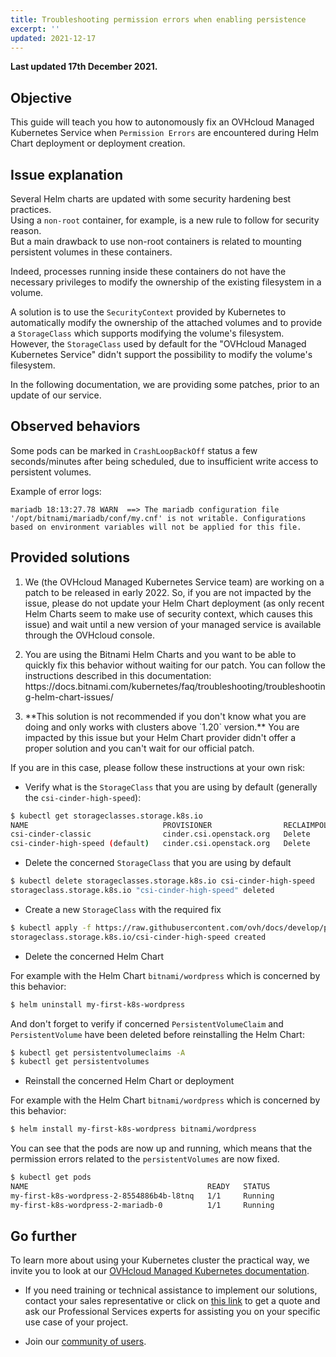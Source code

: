 ```yaml
---
title: Troubleshooting permission errors when enabling persistence
excerpt: ''
updated: 2021-12-17
---
```


**Last updated  17th December 2021.**

## Objective

This guide will teach you how to autonomously fix an OVHcloud Managed Kubernetes Service when `Permission Errors` are encountered during Helm Chart deployment or deployment creation.

## Issue explanation

Several Helm charts are updated with some security hardening best practices.<br>
Using a `non-root` container, for example, is a new rule to follow for security reason.<br>
But a main drawback to use non-root containers is related to mounting persistent volumes in these containers.

Indeed, processes running inside these containers do not have the necessary privileges to modify the ownership of the existing filesystem in a volume.

A solution is to use the `SecurityContext` provided by Kubernetes to automatically modify the ownership of the attached volumes and to provide a `StorageClass` which supports modifying the volume's filesystem.<br>
However, the `StorageClass` used by default for the "OVHcloud Managed Kubernetes Service" didn't support the possibility to modify the volume's filesystem.

In the following documentation, we are providing some patches, prior to an update of our service.

## Observed behaviors

Some pods can be marked in `CrashLoopBackOff` status a few seconds/minutes after being scheduled, due to insufficient write access to persistent volumes.

Example of error logs:

```log
mariadb 18:13:27.78 WARN  ==> The mariadb configuration file '/opt/bitnami/mariadb/conf/my.cnf' is not writable. Configurations based on environment variables will not be applied for this file.
```

## Provided solutions

1. We (the OVHcloud Managed Kubernetes Service team) are working on a patch to be released in early 2022. So, if you are not impacted by the issue, please do not update your Helm Chart deployment (as only recent Helm Charts seem to make use of security context, which causes this issue) and wait until a new version of your managed service is available through the OVHcloud console.

<ol start="2">
  <li>You are using the Bitnami Helm Charts and you want to be able to quickly fix this behavior without waiting for our patch. You can follow the instructions described in this documentation: https://docs.bitnami.com/kubernetes/faq/troubleshooting/troubleshooting-helm-chart-issues/
</ol>

<ol start="3">
  <li>**This solution is not recommended if you don't know what you are doing and only works with clusters above `1.20` version.** 
  You are impacted by this issue but your Helm Chart provider didn't offer a proper solution and you can't wait for our official patch.  
</ol>

If you are in this case, please follow these instructions at your own risk:

- Verify what is the `StorageClass` that you are using by default (generally the `csi-cinder-high-speed`):

```bash
$ kubectl get storageclasses.storage.k8s.io 
NAME                              PROVISIONER                RECLAIMPOLICY   VOLUMEBINDINGMODE   ALLOWVOLUMEEXPANSION   AGE
csi-cinder-classic                cinder.csi.openstack.org   Delete          Immediate           true                   83d
csi-cinder-high-speed (default)   cinder.csi.openstack.org   Delete          Immediate           true                   83d
```

- Delete the concerned `StorageClass` that you are using by default 

```bash
$ kubectl delete storageclasses.storage.k8s.io csi-cinder-high-speed 
storageclass.storage.k8s.io "csi-cinder-high-speed" deleted
```

- Create a new `StorageClass` with the required fix

```bash
$ kubectl apply -f https://raw.githubusercontent.com/ovh/docs/develop/pages/platform/kubernetes-k8s/fix-persistent-volumes-permissions/files/fixed-cinder-high-speed-storage-class.yaml 
storageclass.storage.k8s.io/csi-cinder-high-speed created
```

- Delete the concerned Helm Chart

For example with the Helm Chart `bitnami/wordpress` which is concerned by this behavior:

```bash
$ helm uninstall my-first-k8s-wordpress
```

And don't forget to verify if concerned `PersistentVolumeClaim` and `PersistentVolume` have been deleted before reinstalling the Helm Chart:

```bash
$ kubectl get persistentvolumeclaims -A
$ kubectl get persistentvolumes 
```

- Reinstall the concerned Helm Chart or deployment

For example with the Helm Chart `bitnami/wordpress` which is concerned by this behavior:

```bash
$ helm install my-first-k8s-wordpress bitnami/wordpress
```

You can see that the pods are now up and running, which means that the permission errors related to the `persistentVolumes` are now fixed.

```bash
$ kubectl get pods
NAME                                        READY   STATUS             RESTARTS        AGE
my-first-k8s-wordpress-2-8554886b4b-l8tnq   1/1     Running            0               21m
my-first-k8s-wordpress-2-mariadb-0          1/1     Running            0               21m
```

## Go further

To learn more about using your Kubernetes cluster the practical way, we invite you to look at our [OVHcloud Managed Kubernetes documentation](/products/public-cloud-containers-orchestration-managed-kubernetes-k8s).

- If you need training or technical assistance to implement our solutions, contact your sales representative or click on [this link](https://www.ovhcloud.com/asia/professional-services/) to get a quote and ask our Professional Services experts for assisting you on your specific use case of your project.

- Join our [community of users](https://community.ovh.com/en/).

